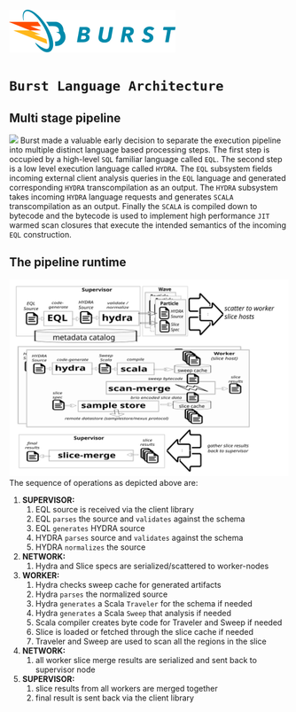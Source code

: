 ![Burst](../../../documentation/burst_h_small.png)

# `Burst Language Architecture`


## Multi stage pipeline
![](../../../image/burst_transpilation.svg "")
Burst made a valuable early decision to separate the execution pipeline into multiple
distinct language based processing
steps. The first step is occupied by a high-level `SQL` familiar language called `EQL`.
The second step is a low level execution language called `HYDRA`.
The `EQL` subsystem fields  incoming external client analysis queries in the `EQL` language
and generated corresponding `HYDRA` transcompilation as an output. The `HYDRA` subsystem
takes incoming `HYDRA` language requests and generates `SCALA` transcompilation as an output.
Finally the `SCALA` is compiled down to bytecode and the bytecode is used to implement
high performance `JIT` warmed scan closures that execute the intended semantics of the incoming
`EQL` construction.

## The pipeline runtime
![](../../../documentation/image/burst_pipeline.svg "")
The sequence of operations as depicted above are:
1. **SUPERVISOR:**
    1. EQL source is received via the client library
    2. EQL `parses` the source and `validates` against the schema
    3. EQL `generates` HYDRA source
    4. HYDRA `parses` source and `validates` against the schema
    5. HYDRA `normalizes` the source
2. **NETWORK:**
    1. Hydra and Slice specs are serialized/scattered to worker-nodes
3. **WORKER:**
    1. Hydra checks sweep cache for generated artifacts
    2. Hydra `parses` the normalized source
    3. Hydra `generates` a Scala `Traveler` for the schema if needed
    4. Hydra `generates` a Scala `Sweep` that analysis if needed
    5. Scala compiler creates byte code for  Traveler and Sweep if needed
    6. Slice is loaded or fetched through the slice cache if needed
    7. Traveler and Sweep are used to scan all the regions in the slice
4. **NETWORK:**
    1. all worker slice merge results are serialized and sent back to supervisor node
5. **SUPERVISOR:**
    1. slice results from all workers are merged together
    2. final result is sent back via the client library


